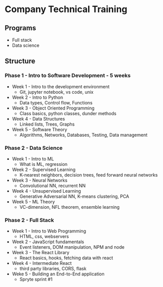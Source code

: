 # Company Technical Training

## Programs

* Full stack
* Data science

## Structure

### Phase 1 - Intro to Software Development - 5 weeks
* Week 1 - Intro to the development environment
  * Git, jupyter notebook, vs code, unix
* Week 2 - Intro to Python
  * Data types, Control flow, Functions
* Week 3 - Object Oriented Programming
  * Class basics, python classes, dunder methods
* Week 4 - Data Structures
  * Linked lists, Trees, Graphs
* Week 5 - Software Theory
  * Algorithms, Networks, Databases, Testing, Data management

### Phase 2 - Data Science
* Week 1 - Intro to ML
  * What is ML, regression
* Week 2 - Supervised Learning
  * K-nearest neighbors, decision trees, feed forward neural networks
* Week 3 - Neural Networks
  * Convolutional NN, recurrent NN
* Week 4 - Unsupervised Learning
  * Generative Adversarial NN, K-means clustering, PCA
* Week 5 - ML Theory
  * VC-dimension, NFL theorem, ensemble learning
  
### Phase 2 - Full Stack
* Week 1 - Intro to Web Programming
  * HTML, css, webservers
* Week 2 - JavaScript fundamentals
  * Event listeners, DOM manipulation, NPM and node
* Week 3 - The React Library
  * React basics, hooks, fetching data with react
* Week 4 - Intermediate React
  * third party libraries, CORS, flask
* Weke 5 - Building an End-to-End application
  * Spryte sprint #1
